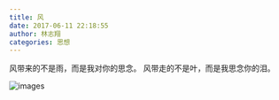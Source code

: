 ```yaml
---
title: 风
date: 2017-06-11 22:18:55
author: 林志翔
categories: 思想
---
```

风带来的不是雨，而是我对你的思念。
风带走的不是叶，而是我思念你的泪。<!-- more -->

![images](http://ogvr8n3tg.bkt.clouddn.com/%E9%A3%8E/1.png)